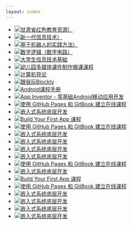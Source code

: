 ```yaml
---
layout: index
---
```

* [![甘肃省红色教育资源）](/images/book-thumb/Educational-Resources-in-Gansu.jpg)](https://www.yuque.com/books/share/30164ee6-d8c8-41cb-86dc-bd02df838aba)
* [![新一代信息技术）](/images/book-thumb/New-generation-information-technology.png)](https://www.yuque.com/swiftsonwran/myyobi)
* [![基于机器人的实践方法）](/images/book-thumb/robot-based-practice.png)](https://zhaoyilun22.gitbook.io/robot/)
* [![数字逻辑（数字电路）](/images/book-thumb/Digital-logic-digital-circuit.png)](https://zhumx13.gitbooks.io/graduation_book/content/)
* [![大学生信息技术基础](/images/book-thumb/Information-Technology-Foundation.png)](https://luyuwen.gitbooks.io/uitf/content/)
* [![幼儿园多媒体课件制作微课课程](/images/book-thumb/kindergarten.png)](https://blockly.gitbook.io/kmcp/)
* [![计算机导论](/images/book-thumb/introduce_to_computer.png)](https://kinggolzu.gitbooks.io/introduction-to-computer/content/)
* [![跟我玩Blockly](/images/book-thumb/play_with_blockly.png)](https://rocape.gitbook.io/blockly/)
* [![Android课程手册](/images/book-thumb/android-course.png)](https://mobile100.gitbooks.io/android/content/)
* [![App Inventor - 零基础Android移动应用开发](/images/book-thumb/app-inventer.png)](https://minghuiwu.gitbooks.io/appinventor/content/)
* [![使用 GitHub Pages 和 GitBook 建立在线课程](/images/book-thumb/howto_logo.png)](https://zhip21.gitbook.io/cooc-howto-book/)
* [![嵌入式系统底层开发](/images/book-thumb/embed_logo.png)](https://cooc-china.gitbooks.io/embedded-system-development/content/)
* [![Build Your First App 课程](/images/book-thumb/build-your-first-app.jpg)](https://cooc-china.gitbooks.io/build-your-first-app-course/content/)
* [![使用 GitHub Pages 和 GitBook 建立在线课程](/images/book-thumb/cooc-howto-book.jpg)](#)
* [![嵌入式系统底层开发](/images/book-thumb/embeded-system-develop.png)](#)
* [![嵌入式系统底层开发](/images/book-thumb/embeded-system-develop.png)](#)
* [![嵌入式系统底层开发](/images/book-thumb/embeded-system-develop.png)](#)
* [![嵌入式系统底层开发](/images/book-thumb/embeded-system-develop.png)](#)
* [![使用 GitHub Pages 和 GitBook 建立在线课程](/images/book-thumb/howto_logo.png)](https://cooc-china.gitbooks.io/cooc-howto-book/content/)
* [![嵌入式系统底层开发](/images/book-thumb/embed_logo.png)](https://cooc-china.gitbooks.io/embedded-system-development/content/)
* [![Build Your First App 课程](/images/book-thumb/build-your-first-app.jpg)](https://cooc-china.gitbooks.io/build-your-first-app-course/content/)
* [![使用 GitHub Pages 和 GitBook 建立在线课程](/images/book-thumb/cooc-howto-book.jpg)](#)
* [![嵌入式系统底层开发](/images/book-thumb/embeded-system-develop.png)](#)
* [![嵌入式系统底层开发](/images/book-thumb/embeded-system-develop.png)](#)
* [![嵌入式系统底层开发](/images/book-thumb/embeded-system-develop.png)](#)
* [![嵌入式系统底层开发](/images/book-thumb/embeded-system-develop.png)](#)
